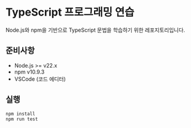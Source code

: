 # TypeScript 프로그래밍 연습
Node.js와 npm을 기반으로 TypeScript 문법을 학습하기 위한 레포지토리입니다.

## 준비사항

- Node.js >= v22.x
- npm v10.9.3
- VSCode (코드 에디터)
  

## 실행

```
npm install
npm run test
```
